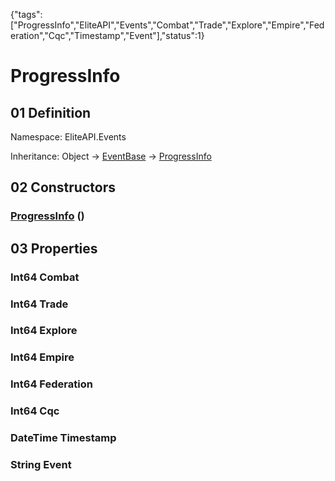 {"tags":["ProgressInfo","EliteAPI","Events","Combat","Trade","Explore","Empire","Federation","Cqc","Timestamp","Event"],"status":1}

# ProgressInfo

## 01 Definition

Namespace: <span class='code'>EliteAPI.Events</span>

Inheritance: <span class='code'>Object</span> → <span class='code'>[EventBase](../../EliteAPI/Events/EventBase.html)</span> → <span class='code'>[ProgressInfo](../../EliteAPI/Events/ProgressInfo.html)</span>

## 02 Constructors

### <span class='code'>[ProgressInfo](../../EliteAPI/Events/ProgressInfo.html)</span> ()

## 03 Properties

### <span class='code'>Int64</span> Combat

### <span class='code'>Int64</span> Trade

### <span class='code'>Int64</span> Explore

### <span class='code'>Int64</span> Empire

### <span class='code'>Int64</span> Federation

### <span class='code'>Int64</span> Cqc

### <span class='code'>DateTime</span> Timestamp

### <span class='code'>String</span> Event

